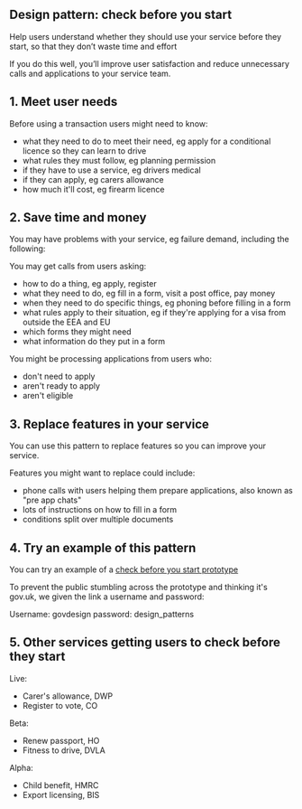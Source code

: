 

## Design pattern: check before you start

Help users understand whether they should use your service before they start, so that they don’t waste time and effort

If you do this well, you’ll improve user satisfaction and reduce unnecessary calls and applications to your service team.

## 1. Meet user needs

Before using a transaction users might need to know:

- what they need to do to meet their need, eg apply for a conditional licence so they can learn to drive
- what rules they must follow, eg planning permission
- if they have to use a service, eg drivers medical
- if they can apply, eg carers allowance
- how much it'll cost, eg firearm licence


## 2. Save time and money

You may have problems with your service, eg failure demand, including the following:

You may get calls from users asking:

- how to do a thing, eg apply, register
- what they need to do, eg fill in a form, visit a post office, pay money
- when they need to do specific things, eg phoning before filling in a form
- what rules apply to their situation, eg if they're applying for a visa from outside the EEA and EU
- which forms they might need
- what information do they put in a form

You might be processing applications from users who:

- don't need to apply
- aren't ready to apply
- aren't eligible

## 3. Replace features in your service

You can use this pattern to replace features so you can improve your service.

Features you might want to replace could include:

- phone calls with users helping them prepare applications, also known as "pre app chats"
- lots of instructions on how to fill in a form
- conditions split over multiple documents

## 4. Try an example of this pattern

You can try an example of a [check before you start prototype](https://check-before-you-start.herokuapp.com/)

To prevent the public stumbling across the prototype and thinking it's gov.uk, we given the link a username and password:

Username: govdesign
password: design_patterns

## 5. Other services getting users to check before they start

Live:

- Carer's allowance, DWP
- Register to vote, CO

Beta:

- Renew passport, HO
- Fitness to drive, DVLA

Alpha:

- Child benefit, HMRC
- Export licensing, BIS